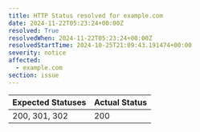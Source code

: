 ```yaml
---
title: HTTP Status resolved for example.com
date: 2024-11-22T05:23:24+00:00Z
resolved: True
resolvedWhen: 2024-11-22T05:23:24+00:00Z
resolvedStartTime: 2024-10-25T21:09:43.191474+00:00
severity: notice
affected:
  - example.com
section: issue
---
```


| Expected Statuses | Actual Status  |
|-------------------|----------------|
| 200, 301, 302 | 200 |

